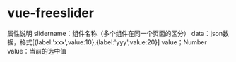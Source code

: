 # vue-freeslider
属性说明
slidername：组件名称（多个组件在同一个页面的区分）
data：json数据，格式[{label:'xxx',value:10},{label:'yyy',value:20}]
     value；Number
value：当前的选中值